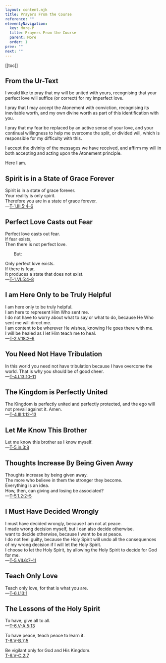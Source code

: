 ```yaml
---
layout: content.njk
title: Prayers From the Course
reference: ""
eleventyNavigation:
  key: More-P
  title: Prayers From the Course
  parent: More
  order: 1
prev: ""
next: ""
---
```


[[toc]]

## From the Ur-Text

I would like to pray that my will be united with yours, recognising that your perfect love will suffice (or correct) for my imperfect love. 

I pray that I may accept the Atonement with conviction, recognising its inevitable worth, and my own divine worth as part of this identification with you. 

I pray that my fear be replaced by an active sense of your love, and your continual willingness to help me overcome the split, or divided will, which is responsible for my difficulty with this. 

I accept the divinity of the messages we have received, and affirm my will in both accepting and acting upon the Atonement principle.

Here I am.


## Spirit is in a State of Grace Forever
Spirit is in a state of grace forever.  
Your reality is only spirit.  
Therefore you are in a state of grace forever.  
—[T-1.III.5:4–6](/text/1-the-meaning-of-miracles/iii-atonement-and-miracles#p5)


## Perfect Love Casts out Fear
Perfect love casts out fear.  
If fear exists,  
Then there is not perfect love.  

  But:  

Only perfect love exists.  
If there is fear,  
It produces a state that does not exist.  
—[T-1.VI.5:4–8](/text/1-the-meaning-of-miracles/vi-the-illusion-of-needs#p5)


## I am Here Only to be Truly Helpful 
I am here only to be truly helpful.  
I am here to represent Him Who sent me.  
I do not have to worry about what to say or what to do, because He Who sent me will direct me.  
I am content to be wherever He wishes, knowing He goes there with me.  
I will be healed as I let Him teach me to heal.  
—[T-2.V.18:2–6](/text/2-the-separation-and-the-atonement/v-the-function-of-the-miracle-worker#p18)


## You Need Not Have Tribulation
In this world you need not have tribulation because I have overcome the world. 
That is why you should be of good cheer.  
—[T-4.I.13:10–11](/text/4-the-illusions-of-the-ego/i-right-teaching-and-right-learning#p13)


## The Kingdom is Perfectly United 
The Kingdom is perfectly united and perfectly protected, and the ego will not prevail against it. 
Amen.  
—[T-4.III.1:12–13](/text/4-the-illusions-of-the-ego/iii-love-without-conflict#p1)


## Let Me Know This Brother
Let me know this brother as I know myself.  
—[T-5.in.3:8](/text/5-healing-and-wholeness/in-introduction#p3)


## Thoughts Increase By Being Given Away
Thoughts increase by being given away.  
The more who believe in them the stronger they become.  
Everything is an idea.  
How, then, can giving and losing be associated?  
—[T-5.1.2:2–5](/text/5-healing-and-wholeness/i-the-invitation-to-the-holy-spirit#p2)


## I Must Have Decided Wrongly
I must have decided wrongly, because I am not at peace.  
I made wrong decision myself, but I can also decide otherwise.  
 want to decide otherwise, because I want to be at peace.  
I do not feel guilty, because the Holy Spirit will undo all the consequences of my wrong decision if I will let the Holy Spirit.  
I choose to let the Holy Spirit, by allowing the Holy Spirit to decide for God for me.  
—[T-5.VII.6:7–11](/text/5-healing-and-wholeness/vii-the-decision-for-god#p6)

## Teach Only Love
Teach only love, for that is what you are.  
—[T-6.I.13:1](/text/6-the-lessons-of-love/i-the-message-of-the-crucifixion#p13)

## The Lessons of the Holy Spirit
To have, give all to all.  
—[T-6.V-A.5:13](/text/6-the-lessons-of-love/v-a-to-have-give-all-to-all#p5)

To have peace, teach peace to learn it.  
[T-6.V-B.7:5](/text/6-the-lessons-of-love/v-b-to-have-peace-teach-peace-to-learn-it#p7)

Be vigilant only for God and His Kingdom.  
[T-6.V-C.2:7](/text/6-the-lessons-of-love/v-c-be-vigilant-only-for-god-and-his-kingdom#p2)